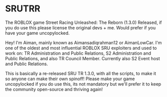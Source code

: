 # SRUTRR
The ROBLOX game Street Racing Unleashed: The Reborn (1.3.0) Released, if you do use this please license the original devs + me. Would prefer if you have your game uncopylocked.


Hey! I'm Aiman, mainly known as Aimansadiqrahman12 or AimanLowCar.
I'm one of the oldest and most influential ROBLOX SRU exploiters and used to work on: TR Administration and Public Relations, S2 Administration and Public Relations,
and also TR Council Member. Currently also S2 Event host and Public Relations.

This is basically a re-released SRU TR 1.3.0, with all the scripts, to make it so anyone can make their own spinoff!
Please make your game uncopylocked if you do use this, its not mandatory but we'll prefer it to keep the community open-source and thriving again!




